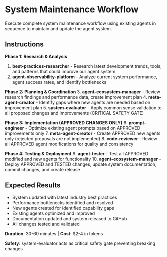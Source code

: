 # System Maintenance Workflow

Execute complete system maintenance workflow using existing agents in sequence to maintain and update the agent system.

## Instructions

**Phase 1: Research & Analysis**
1. **best-practices-researcher** - Research latest development trends, tools, and patterns that could improve our agent system
2. **agent-observability-platform** - Analyze current system performance, agent success rates, and identify bottlenecks

**Phase 2: Planning & Coordination**
3. **agent-ecosystem-manager** - Review research findings and performance data, create improvement plan
4. **meta-agent-creator** - Identify gaps where new agents are needed based on improvement plan
5. **system-evaluator** - Apply common sense validation to all proposed changes and improvements (CRITICAL SAFETY GATE)

**Phase 3: Implementation (APPROVED CHANGES ONLY)**
6. **prompt-engineer** - Optimize existing agent prompts based on APPROVED improvements only
7. **meta-agent-creator** - Create APPROVED new agents only (rejected proposals are not implemented)
8. **code-reviewer** - Review all APPROVED agent modifications for quality and consistency

**Phase 4: Testing & Deployment**
9. **agent-tester** - Test all APPROVED modified and new agents for functionality
10. **agent-ecosystem-manager** - Deploy APPROVED and TESTED changes, update system documentation, commit changes, and create release

## Expected Results
- System updated with latest industry best practices
- Performance bottlenecks identified and resolved
- New agents created for identified capability gaps
- Existing agents optimized and improved
- Documentation updated and system released to GitHub
- All changes tested and validated

**Duration**: 30-60 minutes | **Cost**: $2-4 in tokens

**Safety**: system-evaluator acts as critical safety gate preventing breaking changes